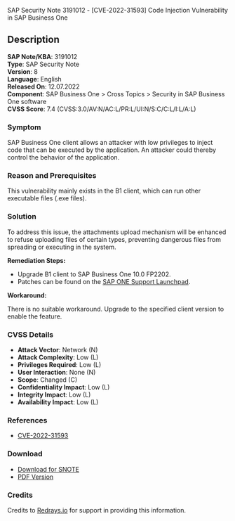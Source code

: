 SAP Security Note 3191012 - [CVE-2022-31593] Code Injection Vulnerability in SAP Business One

## Description

**SAP Note/KBA**: 3191012  
**Type**: SAP Security Note  
**Version**: 8  
**Language**: English  
**Released On**: 12.07.2022  
**Component**: SAP Business One > Cross Topics > Security in SAP Business One software  
**CVSS Score**: 7.4 (CVSS:3.0/AV:N/AC:L/PR:L/UI:N/S:C/C:L/I:L/A:L)

### Symptom

SAP Business One client allows an attacker with low privileges to inject code that can be executed by the application. An attacker could thereby control the behavior of the application.

### Reason and Prerequisites

This vulnerability mainly exists in the B1 client, which can run other executable files (.exe files).

### Solution

To address this issue, the attachments upload mechanism will be enhanced to refuse uploading files of certain types, preventing dangerous files from spreading or executing in the system.

**Remediation Steps:**

- Upgrade B1 client to SAP Business One 10.0 FP2202.
- Patches can be found on the [SAP ONE Support Launchpad](https://launchpad.support.sap.com/#/softwarecenter).

**Workaround:**

There is no suitable workaround. Upgrade to the specified client version to enable the feature.

### CVSS Details

- **Attack Vector**: Network (N)
- **Attack Complexity**: Low (L)
- **Privileges Required**: Low (L)
- **User Interaction**: None (N)
- **Scope**: Changed (C)
- **Confidentiality Impact**: Low (L)
- **Integrity Impact**: Low (L)
- **Availability Impact**: Low (L)

### References

- [CVE-2022-31593](https://cve.mitre.org/cgi-bin/cvekey.cgi?keyword=CVE-2022-31593)

### Download

- [Download for SNOTE](https://notesdownloads.sap.com/note/0040000000898212022)
- [PDF Version](https://userapps.support.sap.com/sap/support/sfm/notes/print/0003191012?language=en-US&token=780FD932CD0C9C6100250AC2CDCF2C8E)

### Credits

Credits to [Redrays.io](https://redrays.io) for support in providing this information.